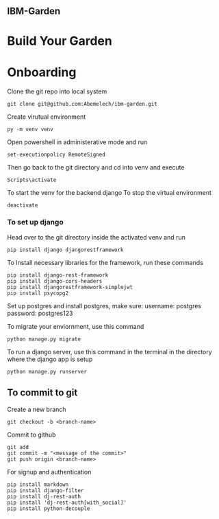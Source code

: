 ## IBM-Garden

# Build Your Garden

# Onboarding

Clone the git repo into local system
```
git clone git@github.com:Abemelech/ibm-garden.git
```

Create virutual environment
```
py -m venv venv

```
Open powershell in administerative mode and run
```
set-executionpolicy RemoteSigned
```
Then go back to the git directory and cd into venv and execute
```
Scripts\activate
```
To start the venv for the backend django
To stop the virtual environment
```
deactivate
```
### To set up django
Head over to the git directory inside the activated venv and run
```
pip install django djangorestframework
```
To Install necessary libraries for the framework, run these commands
```
pip install django-rest-framework
pip install django-cors-headers
pip install djangorestframework-simplejwt
pip install psycopg2
```
Set up postgres and install postgres, make sure:
username: postgres
password: postgres123

To migrate your enviornment, use this command
```
python manage.py migrate
```
To run a django server, use this command in the terminal in the directory where the django app is setup
```
python manage.py runserver
```

## To commit to git
Create a new branch
```
git checkout -b <branch-name>
```
Commit to github
```
git add
git commit -m "<message of the commit>"
git push origin <branch-name>
```

For signup and authentication
```
pip install markdown
pip install django-filter
pip install dj-rest-auth
pip install 'dj-rest-auth[with_social]'
pip install python-decouple
```
